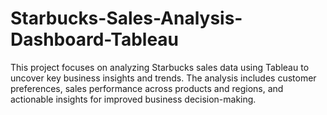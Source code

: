 # Starbucks-Sales-Analysis-Dashboard-Tableau
This project focuses on analyzing Starbucks sales data using Tableau to uncover key business insights and trends. The analysis includes customer preferences, sales performance across products and regions, and actionable insights for improved business decision-making.
